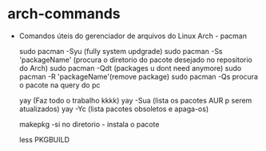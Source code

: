 # arch-commands


- Comandos úteis do gerenciador de arquivos do Linux Arch - pacman

    sudo pacman -Syu (fully system updgrade)
    sudo pacman -Ss 'packageName' (procura o diretorio do pacote desejado no repositorio do Arch)
    sudo pacman -Qdt (packages u dont need anymore)
    sudo pacman -R 'packageName'(remove package)
    sudo pacman -Qs procura o pacote na query do pc

    yay       (Faz todo o trabalho kkkk) 
    yay -Sua (lista os pacotes AUR p serem atualizados)
    yay -Yc (lista pacotes obsoletos e apaga-os)


    makepkg -si  no diretorio - instala o pacote

    less PKGBUILD
